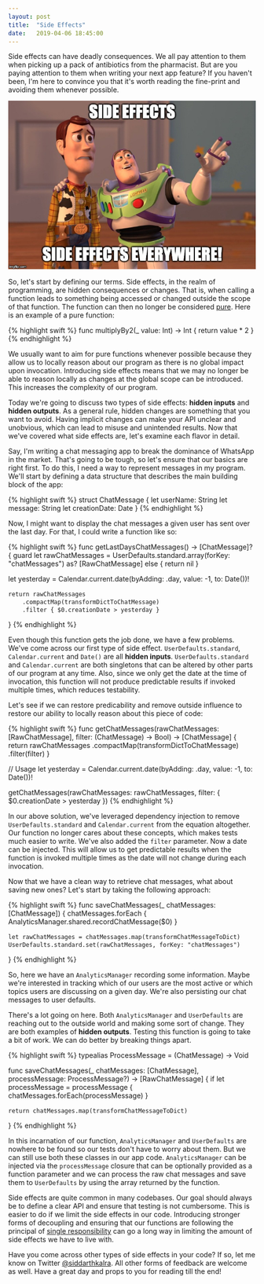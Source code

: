 ```yaml
---
layout: post
title:  "Side Effects"
date:   2019-04-06 18:45:00
---
```


Side effects can have deadly consequences. We all pay attention to them when picking up a pack of antibiotics from the pharmacist. But are you paying attention to them when writing your next app feature? If you haven't been, I'm here to convince you that it's worth reading the fine-print and avoiding them whenever possible.

![Side Effects meme](/images/side-effects.jpg)

So, let's start by defining our terms. Side effects, in the realm of programming, are hidden consequences or changes. That is, when calling a function leads to something being accessed or changed outside the scope of that function. The function can then no longer be considered [pure](https://en.wikipedia.org/wiki/Pure_function). Here is an example of a pure function:

{% highlight swift %}
func multiplyBy2(_ value: Int) -> Int {
    return value * 2
}
{% endhighlight %}

We usually want to aim for pure functions whenever possible because they allow us to locally reason about our program as there is no global impact upon invocation. Introducing side effects means that we may no longer be able to reason locally as changes at the global scope can be introduced. This increases the complexity of our program.

Today we're going to discuss two types of side effects: **hidden inputs** and **hidden outputs**. As a general rule, hidden changes are something that you want to avoid. Having implicit changes can make your API unclear and unobvious, which can lead to misuse and unintended results. Now that we've covered what side effects are, let's examine each flavor in detail.

Say, I'm writing a chat messaging app to break the dominance of WhatsApp in the market. That's going to be tough, so let's ensure that our basics are right first. To do this, I need a way to represent messages in my program. We'll start by defining a data structure that describes the main building block of the app:

{% highlight swift %}
struct ChatMessage {
    let userName: String
    let message: String
    let creationDate: Date
}
{% endhighlight %}

Now, I might want to display the chat messages a given user has sent over the last day. For that, I could write a function like so:

{% highlight swift %}
func getLastDaysChatMessages() -> [ChatMessage]? {
  guard let rawChatMessages =
      UserDefaults.standard.array(forKey: "chatMessages") as? [RawChatMessage] else { return nil }

  let yesterday = Calendar.current.date(byAdding: .day,
                                        value: -1,
                                        to: Date())!

    return rawChatMessages
        .compactMap(transformDictToChatMessage)
        .filter { $0.creationDate > yesterday }
}
{% endhighlight %}

Even though this function gets the job done, we have a few problems. We've come across our first type of side effect. `UserDefaults.standard`, `Calendar.current` and `Date()` are all **hidden inputs**. `UserDefaults.standard` and `Calendar.current` are both singletons that can be altered by other parts of our program at any time. Also, since we only get the date at the time of invocation, this function will not produce predictable results if invoked multiple times, which reduces testability.

Let's see if we can restore predicability and remove outside influence to restore our ability to locally reason about this piece of code:

{% highlight swift %}
func getChatMessages(rawChatMessages: [RawChatMessage], filter: (ChatMessage) -> Bool) -> [ChatMessage] {
    return rawChatMessages
        .compactMap(transformDictToChatMessage)
        .filter(filter)
}

// Usage
let yesterday = Calendar.current.date(byAdding: .day, value: -1, to: Date())!

getChatMessages(rawChatMessages: rawChatMessages,
                filter: { $0.creationDate > yesterday })
{% endhighlight %}

In our above solution, we've leveraged dependency injection to remove `UserDefaults.standard` and `Calendar.current` from the equation altogether. Our function no longer cares about these concepts, which makes tests much easier to write. We've also added the `filter` parameter. Now a date can be injected. This will allow us to get predictable results when the function is invoked multiple times as the date will not change during each invocation.

Now that we have a clean way to retrieve chat messages, what about saving new ones? Let's start by taking the following approach:

{% highlight swift %}
func saveChatMessages(_ chatMessages: [ChatMessage]) {
    chatMessages.forEach {
        AnalyticsManager.shared.recordChatMessage($0)
    }

    let rawChatMessages = chatMessages.map(transformChatMessageToDict)
    UserDefaults.standard.set(rawChatMessages, forKey: "chatMessages")
}
{% endhighlight %}

So, here we have an `AnalyticsManager` recording some information. Maybe we're interested in tracking which of our users are the most active or which topics users are discussing on a given day. We're also persisting our chat messages to user defaults.

There's a lot going on here. Both `AnalyticsManager` and `UserDefaults` are reaching out to the outside world and making some sort of change. They are both examples of **hidden outputs**. Testing this function is going to take a bit of work. We can do better by breaking things apart.

{% highlight swift %}
typealias ProcessMessage = (ChatMessage) -> Void

func saveChatMessages(_ chatMessages: [ChatMessage], processMessage: ProcessMessage?) -> [RawChatMessage] {
    if let processMessage = processMessage {
        chatMessages.forEach(processMessage)
    }

    return chatMessages.map(transformChatMessageToDict)
}
{% endhighlight %}

In this incarnation of our function, `AnalyticsManager` and `UserDefaults` are nowhere to be found so our tests don't have to worry about them. But we can still use both these classes in our app code. `AnalyticsManager` can be injected via the `processMessage` closure that can be optionally provided as a function parameter and we can process the raw chat messages and save them to `UserDefaults` by using the array returned by the function.

Side effects are quite common in many codebases. Our goal should always be to define a clear API and ensure that testing is not cumbersome. This is easier to do if we limit the side effects in our code. Introducing stronger forms of decoupling and ensuring that our functions are following the principal of [single responsibility](https://en.wikipedia.org/wiki/Single_responsibility_principle) can go a long way in limiting the amount of side effects we have to live with.

Have you come across other types of side effects in your code? If so, let me know on Twitter [@siddarthkalra](https://twitter.com/siddarthkalra). All other forms of feedback are welcome as well. Have a great day and props to you for reading till the end!

